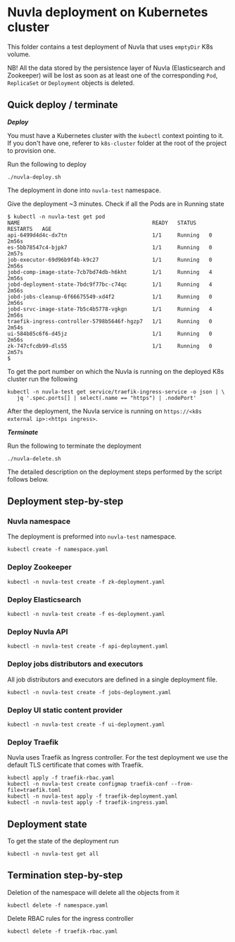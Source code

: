 # Nuvla deployment on Kubernetes cluster

This folder contains a test deployment of Nuvla that uses `emptyDir` K8s volume.

NB! All the data stored by the persistence layer of Nuvla (Elasticsearch and
Zookeeper) will be lost as soon as at least one of the corresponding `Pod`,
`ReplicaSet` or `Deployment` objects is deleted.

## Quick deploy / terminate

***Deploy***

You must have a Kubernetes cluster with the `kubectl` context pointing to it. If
you don't have one, referer to `k8s-cluster` folder at the root of the project
to provision one.

Run the following to deploy

    ./nuvla-deploy.sh

The deployment in done into `nuvla-test` namespace. 

Give the deployment ~3 minutes. Check if all the Pods are in Running state

    $ kubectl -n nuvla-test get pod
    NAME                                          READY   STATUS    RESTARTS   AGE
    api-6499d4d4c-dx7tn                           1/1     Running   0          2m56s
    es-5bb78547c4-bjpk7                           1/1     Running   0          2m57s
    job-executor-69d96b9f4b-k9c27                 1/1     Running   0          2m56s
    jobd-comp-image-state-7cb7bd74db-h6kht        1/1     Running   4          2m56s
    jobd-deployment-state-7bdc9f77bc-c74qc        1/1     Running   4          2m56s
    jobd-jobs-cleanup-6f66675549-xd4f2            1/1     Running   0          2m56s
    jobd-srvc-image-state-7b5c4b5778-vgkgn        1/1     Running   4          2m56s
    traefik-ingress-controller-5798b5646f-hgzp7   1/1     Running   0          2m54s
    ui-584b85c6f6-d45jz                           1/1     Running   0          2m56s
    zk-747cfcdb99-dls55                           1/1     Running   0          2m57s
    $ 


To get the port number on which the Nuvla is running on the deployed K8s cluster
run the following

    kubectl -n nuvla-test get service/traefik-ingress-service -o json | \
       jq '.spec.ports[] | select(.name == "https") | .nodePort'

After the deployment, the Nuvla service is running on `https://<k8s external ip>:<https ingress>`.

***Terminate***

Run the following to terminate the deployment

    ./nuvla-delete.sh

The detailed description on the deployment steps performed by the script follows
below.

## Deployment step-by-step

### Nuvla namespace

The deployment is preformed into `nuvla-test` namespace.

    kubectl create -f namespace.yaml

### Deploy Zookeeper

    kubectl -n nuvla-test create -f zk-deployment.yaml

### Deploy Elasticsearch

    kubectl -n nuvla-test create -f es-deployment.yaml

### Deploy Nuvla API

    kubectl -n nuvla-test create -f api-deployment.yaml

### Deploy jobs distributors and executors

All job distributors and executors are defined in a single deployment file.

    kubectl -n nuvla-test create -f jobs-deployment.yaml

### Deploy UI static content provider

    kubectl -n nuvla-test create -f ui-deployment.yaml

### Deploy Traefik

Nuvla uses Traefik as Ingress controller. For the test deployment we use the
default TLS certificate that comes with Traefik.

    kubectl apply -f traefik-rbac.yaml
    kubectl -n nuvla-test create configmap traefik-conf --from-file=traefik.toml
    kubectl -n nuvla-test apply -f traefik-deployment.yaml
    kubectl -n nuvla-test apply -f traefik-ingress.yaml

## Deployment state

To get the state of the deployment run

    kubectl -n nuvla-test get all

## Termination step-by-step

Deletion of the namespace will delete all the objects from it

    kubectl delete -f namespace.yaml

Delete RBAC rules for the ingress controller

    kubectl delete -f traefik-rbac.yaml

